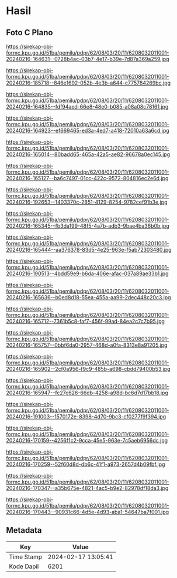 # Hasil

## Foto C Plano

https://sirekap-obj-formc.kpu.go.id/51ba/pemilu/pdpr/62/08/03/20/11/6208032011001-20240216-164631--0728b4ac-03b7-4e17-b39e-7d87a369a259.jpg

https://sirekap-obj-formc.kpu.go.id/51ba/pemilu/pdpr/62/08/03/20/11/6208032011001-20240216-185718--846e1692-052b-4e3b-a644-c775784269bc.jpg

https://sirekap-obj-formc.kpu.go.id/51ba/pemilu/pdpr/62/08/03/20/11/6208032011001-20240216-164835--fdf94aed-66e8-48e0-b085-a08a08c78161.jpg

https://sirekap-obj-formc.kpu.go.id/51ba/pemilu/pdpr/62/08/03/20/11/6208032011001-20240216-164923--ef669465-ed3a-4ed7-a418-72010a63a6cd.jpg

https://sirekap-obj-formc.kpu.go.id/51ba/pemilu/pdpr/62/08/03/20/11/6208032011001-20240216-165014--80badd65-465a-42a5-ae82-96678a0ec145.jpg

https://sirekap-obj-formc.kpu.go.id/51ba/pemilu/pdpr/62/08/03/20/11/6208032011001-20240216-165127--ba6c7497-01cc-422c-9572-804816ec2e6d.jpg

https://sirekap-obj-formc.kpu.go.id/51ba/pemilu/pdpr/62/08/03/20/11/6208032011001-20240216-192653--1403370c-2851-4129-8254-9782cef91b3e.jpg

https://sirekap-obj-formc.kpu.go.id/51ba/pemilu/pdpr/62/08/03/20/11/6208032011001-20240216-165345--fb3da199-48f5-4a7b-adb3-9bae4ba36b0b.jpg

https://sirekap-obj-formc.kpu.go.id/51ba/pemilu/pdpr/62/08/03/20/11/6208032011001-20240216-165444--aa376378-83d5-4e25-963e-f5ab72303480.jpg

https://sirekap-obj-formc.kpu.go.id/51ba/pemilu/pdpr/62/08/03/20/11/6208032011001-20240216-190513--4bdd59e9-b6da-406e-afac-037a89ae33b1.jpg

https://sirekap-obj-formc.kpu.go.id/51ba/pemilu/pdpr/62/08/03/20/11/6208032011001-20240216-165636--b0ed8d18-55ea-455a-aa99-2dec448c20c3.jpg

https://sirekap-obj-formc.kpu.go.id/51ba/pemilu/pdpr/62/08/03/20/11/6208032011001-20240216-165712--7361b5c8-faf7-456f-99ad-84ea2c7c7b95.jpg

https://sirekap-obj-formc.kpu.go.id/51ba/pemilu/pdpr/62/08/03/20/11/6208032011001-20240216-165757--0bbf6da0-2957-468d-a0fa-8313e8a91205.jpg

https://sirekap-obj-formc.kpu.go.id/51ba/pemilu/pdpr/62/08/03/20/11/6208032011001-20240216-165902--2cf0a956-f9c9-485b-a698-cbdd79400b53.jpg

https://sirekap-obj-formc.kpu.go.id/51ba/pemilu/pdpr/62/08/03/20/11/6208032011001-20240216-165947--fc27c626-66db-4258-a98d-bc6d7d17bb18.jpg

https://sirekap-obj-formc.kpu.go.id/51ba/pemilu/pdpr/62/08/03/20/11/6208032011001-20240216-191003--1570172e-8398-4d70-9bc3-cf0277f9f394.jpg

https://sirekap-obj-formc.kpu.go.id/51ba/pemilu/pdpr/62/08/03/20/11/6208032011001-20240216-170159--4256f1c2-9cca-45e5-963e-7c5aeb6956dc.jpg

https://sirekap-obj-formc.kpu.go.id/51ba/pemilu/pdpr/62/08/03/20/11/6208032011001-20240216-170259--52f60d8d-db6c-41f1-a973-2657d4b09fbf.jpg

https://sirekap-obj-formc.kpu.go.id/51ba/pemilu/pdpr/62/08/03/20/11/6208032011001-20240216-170347--a35b675e-4821-4ac5-b9e2-82978df18da3.jpg

https://sirekap-obj-formc.kpu.go.id/51ba/pemilu/pdpr/62/08/03/20/11/6208032011001-20240216-170443--90931c66-4d5e-4d93-aba1-54647ba7f001.jpg


## Metadata

| Key        | Value               |
| ---------- | ------------------- |
| Time Stamp | 2024-02-17 13:05:41 |
| Kode Dapil | 6201                |



